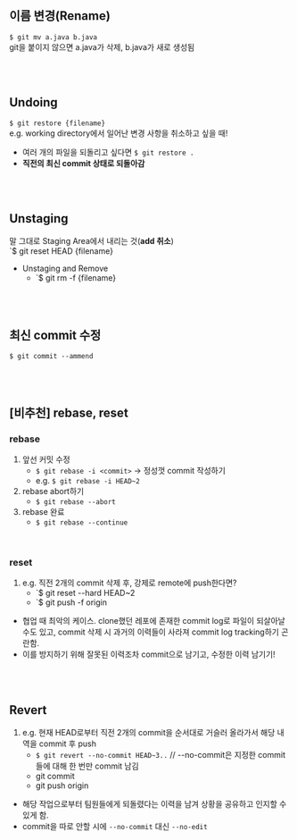 ## 이름 변경(Rename)

`$ git mv a.java b.java` <br>
git을 붙이지 않으면 a.java가 삭제, b.java가 새로 생성됨

<br>
<br>

## Undoing

`$ git restore {filename}` <br>
e.g. working directory에서 일어난 변경 사항을 취소하고 싶을 때!

- 여러 개의 파일을 되돌리고 싶다면 `$ git restore .`
- **직전의 최신 commit 상태로 되돌아감**

<br>
<br>

## Unstaging

말 그대로 Staging Area에서 내리는 것(**add 취소**) <br>
`$ git reset HEAD {filename}

- Unstaging and Remove
  - `$ git rm -f {filename}

<br>
<br>

## 최신 commit 수정

`$ git commit --ammend`

<br>
<br>

## [비추천] rebase, reset

### rebase

1. 앞선 커밋 수정
   - `$ git rebase -i <commit>` -> 정성껏 commit 작성하기
   - e.g. `$ git rebase -i HEAD~2`
2. rebase abort하기
   - `$ git rebase --abort`
3. rebase 완료
   - `$ git rebase --continue`

<br>

### reset

1. e.g. 직전 2개의 commit 삭제 후, 강제로 remote에 push한다면?
   - `$ git reset --hard HEAD~2
   - `$ git push -f origin <branch>

- 협업 때 최악의 케이스. clone했던 레포에 존재한 commit log로 파일이 되살아날 수도 있고, commit 삭제 시 과거의 이력들이 사라져 commit log tracking하기 곤란함.
- 이를 방지하기 위해 잘못된 이력조차 commit으로 남기고, 수정한 이력 남기기!

<br>
<br>

## Revert

1. e.g. 현재 HEAD로부터 직전 2개의 commit을 순서대로 거슬러 올라가서 해당 내역을 commit 후 push
   - `$ git revert --no-commit HEAD~3..` // --no-commit은 지정한 commit들에 대해 한 번만 commit 남김
    - git commit
    - git push origin <branch>

- 해당 작업으로부터 팀원들에게 되돌렸다는 이력을 남겨 상황을 공유하고 인지할 수 있게 함.
- commit을 따로 안할 시에 `--no-commit` 대신 `--no-edit` 
